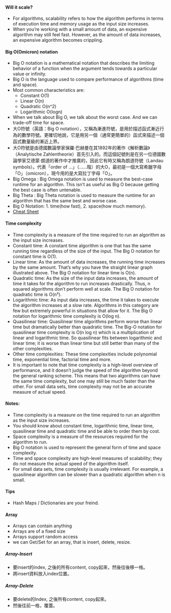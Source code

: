 #### Will it scale?
- For algorithms, scalability refers to how the algorithm performs in terms of execution time and memory usage as the input size increases.
- When you’re working with a small amount of data, an expensive algorithm may still feel fast. However, as the amount of data increases, an expensive algorithm becomes crippling. 


#### Big O(Omicron) notation 
- Big O notation is a mathematical notation that describes the limiting behavior of a function when the argument tends towards a particular value or infinity.
- Big O is the language used to compare performance of algorithms (time and space).
- Most common characteristics are:
  -  Constant O(1)
  -  Linear O(n)
  -  Quadratic O(n^2)
  -  Logarithmic O(logn)
- When we talk about Big O, we talk about the worst case. And we can trade-off time for space. 
- 大O符號（英語：Big O notation），又稱為漸進符號，是用於描述函式漸近行為的數學符號。更確切地說，它是用另一個（通常更簡單的）函式來描述一個函式數量級的漸近上界。
- 大O符號是由德國數論學家保羅·巴赫曼在其1892年的著作《解析數論》（Analytische Zahlentheorie）首先引入的。而這個記號則是在另一位德國數論學家艾德蒙·朗道的著作中才推廣的，因此它有時又稱為朗道符號（Landau symbols）。代表「order of ...」（……階）的大O，最初是一個大寫希臘字母「Ο」（omicron），現今用的是大寫拉丁字母「O」。
- Big Omega : Big Omega notation is used to measure the best-case runtime for an algorithm. This isn’t as useful as Big O because getting the best case is often untenable.
- Big Theta : Big Theta notation is used to measure the runtime for an algorithm that has the same best and worse case.
- Big O Notation: 1. time(how fast), 2. space(how much memory).
- [Cheat Sheet](https://www.bigocheatsheet.com)


#### Time complexity
- Time complexity is a measure of the time required to run an algorithm as the input size increases.
- Constant time: A constant time algorithm is one that has the same running time regardless of the size of the input. The Big O notation for constant time is O(1).
- Linear time: As the amount of data increases, the running time increases by the same amount. That’s why you have the straight linear graph illustrated above. The Big O notation for linear time is O(n).
- Quadratic time: As the size of the input data increases, the amount of time it takes for the algorithm to run increases drastically. Thus, n squared algorithms don’t perform well at scale. The Big O notation for quadratic time is O(n²).
- Logarithmic time: As input data increases, the time it takes to execute the algorithm increases at a slow rate. Algorithms in this category are few but extremely powerful in situations that allow for it. The Big O notation for logarithmic time complexity is O(log n).
- Quasilinear time: Quasilinear time algorithms perform worse than linear time but dramatically better than quadratic time. The Big-O notation for quasilinear time complexity is O(n log n) which is a multiplication of linear and logarithmic time. So quasilinear fits between logarithmic and linear time; it is worse than linear time but still better than many of the other complexities.
- Other time complexities: These time complexities include polynomial time, exponential time, factorial time and more.
- It is important to note that time complexity is a high-level overview of performance, and it doesn’t judge the speed of the algorithm beyond the general ranking scheme. This means that two algorithms can have the same time complexity, but one may still be much faster than the other. For small data sets, time complexity may not be an accurate measure of actual speed.

#### Notes: 
- Time complexity is a measure on the time required to run an algorithm as the input size increases.
- You should know about constant time, logarithmic time, linear time, quasilinear time and quadratic time and be able to order them by cost.
- Space complexity is a measure of the resources required for the algorithm to run.
- Big O notation is used to represent the general form of time and space complexity.
- Time and space complexity are high-level measures of scalability; they do not measure the actual speed of the algorithm itself.
- For small data sets, time complexity is usually irrelevant. For example, a quasilinear algorithm can be slower than a quadratic algorithm when n is small.

#### Tips
- Hash Maps / Dictionaries are your freind.

#### Array
- Arrays can contain anything
- Arrays are of a fixed size
- Arrays support random access
- we can Get/Set for an array, that is insert, delete, resize.

##### Array-Insert
- 要insert的index, 之後的所有content, copy起來，然後往後移一格。
- 將insert資料放入index位置。

##### Array-Delete
- 要delete的Index, 之後所有content, copy起來。
- 然後往前一格，覆蓋。


